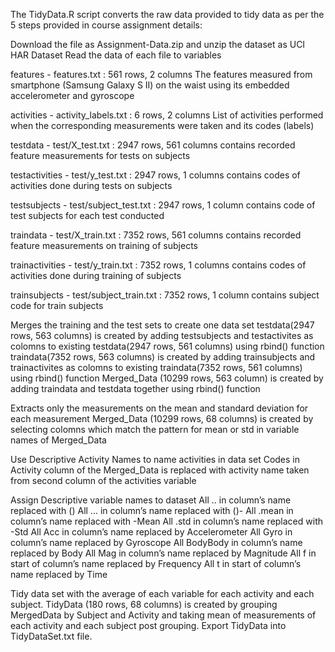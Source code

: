 The TidyData.R script converts the raw data provided to tidy data as per the 5 steps provided in course assignment details:

Download the file as Assignment-Data.zip and unzip the dataset as UCI HAR Dataset
Read the data of each file to variables

features - features.txt : 561 rows, 2 columns
The features measured from smartphone (Samsung Galaxy S II) on the waist using its embedded accelerometer and gyroscope 

activities - activity_labels.txt : 6 rows, 2 columns
List of activities performed when the corresponding measurements were taken and its codes (labels)

testdata - test/X_test.txt : 2947 rows, 561 columns
contains recorded feature measurements for tests on subjects 

testactivities - test/y_test.txt : 2947 rows, 1 columns
contains codes of activities done during tests on subjects

testsubjects - test/subject_test.txt : 2947 rows, 1 column
contains code of test subjects for each test conducted

traindata - test/X_train.txt : 7352 rows, 561 columns
contains recorded feature measurements on training of subjects 

trainactivities - test/y_train.txt : 7352 rows, 1 columns
contains codes of activities done during training of subjects

trainsubjects - test/subject_train.txt : 7352 rows, 1 column
contains subject code for train subjects


Merges the training and the test sets to create one data set
testdata(2947 rows, 563 columns) is created by adding testsubjects and testactivites as colomns to existing testdata(2947 rows, 561 columns) using rbind() function
traindata(7352 rows, 563 columns) is created by adding trainsubjects and trainactivites as colomns to existing traindata(7352 rows, 561 columns) using rbind() function
Merged_Data (10299 rows, 563 column) is created by adding traindata and testdata together using rbind() function

Extracts only the measurements on the mean and standard deviation for each measurement
Merged_Data (10299 rows, 68 columns) is created by selecting colomns which match the pattern for mean or std in variable names of Merged_Data 

Use Descriptive Activity Names to name activities in data set
Codes in Activity column of the Merged_Data is replaced with activity name taken from second column of the activities variable

Assign Descriptive variable names to dataset
All .. in column’s name replaced with ()
All ... in column’s name replaced with ()-
All .mean in column’s name replaced with -Mean
All .std in column’s name replaced with -Std
All Acc in column’s name replaced by Accelerometer
All Gyro in column’s name replaced by Gyroscope
All BodyBody in column’s name replaced by Body
All Mag in column’s name replaced by Magnitude
All f in start of column’s name replaced by Frequency
All t in start of column’s name replaced by Time

Tidy data set with the average of each variable for each activity and each subject.
TidyData (180 rows, 68 columns) is created by grouping MergedData by Subject and Activity and taking mean of measurements of each activity and each subject post grouping.
Export TidyData into TidyDataSet.txt file.

